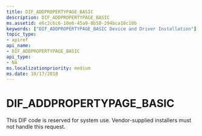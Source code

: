 ```yaml
---
title: DIF_ADDPROPERTYPAGE_BASIC
description: DIF_ADDPROPERTYPAGE_BASIC
ms.assetid: e6c2c6c6-10e6-45a9-8b50-294bca18c18b
keywords: ["DIF_ADDPROPERTYPAGE_BASIC Device and Driver Installation"]
topic_type:
- apiref
api_name:
- DIF_ADDPROPERTYPAGE_BASIC
api_type:
- NA
ms.localizationpriority: medium
ms.date: 10/17/2018
---
```


# DIF_ADDPROPERTYPAGE_BASIC


This DIF code is reserved for system use. Vendor-supplied installers must not handle this request.

 

 





